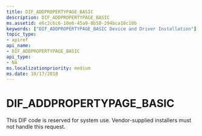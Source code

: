 ```yaml
---
title: DIF_ADDPROPERTYPAGE_BASIC
description: DIF_ADDPROPERTYPAGE_BASIC
ms.assetid: e6c2c6c6-10e6-45a9-8b50-294bca18c18b
keywords: ["DIF_ADDPROPERTYPAGE_BASIC Device and Driver Installation"]
topic_type:
- apiref
api_name:
- DIF_ADDPROPERTYPAGE_BASIC
api_type:
- NA
ms.localizationpriority: medium
ms.date: 10/17/2018
---
```


# DIF_ADDPROPERTYPAGE_BASIC


This DIF code is reserved for system use. Vendor-supplied installers must not handle this request.

 

 





